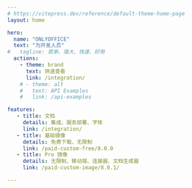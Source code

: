 ```yaml
---
# https://vitepress.dev/reference/default-theme-home-page
layout: home

hero:
  name: "ONLYOFFICE"
  text: "为开发人员"
#   tagline: 简单、强大、快速、好用
  actions:
    - theme: brand
      text: 快速查看
      link: /integration/
    # - theme: alt
    #   text: API Examples
    #   link: /api-examples

features:
   - title: 文档
     details: 集成、服务部署、字体
     link: /integration/
   - title: 基础镜像
     details: 免费下载、无限制
     link: /paid-custom-free/8.0.0
   - title: Pro 镜像
     details: 无限制、移动端、连接器、文档生成器
     link: /paid-custom-image/8.0.1/

---
```

